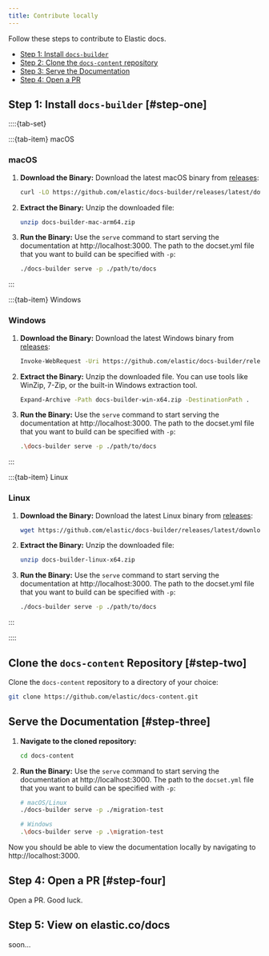 ```yaml
---
title: Contribute locally
---
```


Follow these steps to contribute to Elastic docs.
* [Step 1: Install `docs-builder`](#step-one)
* [Step 2: Clone the `docs-content` repository](#step-two)
* [Step 3: Serve the Documentation](#step-three)
* [Step 4: Open a PR](#step-three)

## Step 1: Install `docs-builder` [#step-one]

::::{tab-set}

:::{tab-item} macOS

### macOS

1. **Download the Binary:**
   Download the latest macOS binary from [releases](https://github.com/elastic/docs-builder/releases/latest/):
   ```sh
   curl -LO https://github.com/elastic/docs-builder/releases/latest/download/docs-builder-mac-arm64.zip
   ```

2. **Extract the Binary:**
   Unzip the downloaded file:
   ```sh
   unzip docs-builder-mac-arm64.zip
   ```

3. **Run the Binary:**
   Use the `serve` command to start serving the documentation at http://localhost:3000. The path to the docset.yml file that you want to build can be specified with `-p`:
   ```sh
   ./docs-builder serve -p ./path/to/docs
   ```

:::

:::{tab-item} Windows

### Windows

1. **Download the Binary:**
   Download the latest Windows binary from [releases](https://github.com/elastic/docs-builder/releases/latest/):
   ```sh
   Invoke-WebRequest -Uri https://github.com/elastic/docs-builder/releases/latest/download/docs-builder-win-x64.zip -OutFile docs-builder-win-x64.zip
   ```

2. **Extract the Binary:**
   Unzip the downloaded file. You can use tools like WinZip, 7-Zip, or the built-in Windows extraction tool.
   ```sh
   Expand-Archive -Path docs-builder-win-x64.zip -DestinationPath .
   ```

3. **Run the Binary:**
   Use the `serve` command to start serving the documentation at http://localhost:3000. The path to the docset.yml file that you want to build can be specified with `-p`:
   ```sh
   .\docs-builder serve -p ./path/to/docs
   ```

:::

:::{tab-item} Linux

### Linux

1. **Download the Binary:**
   Download the latest Linux binary from [releases](https://github.com/elastic/docs-builder/releases/latest/):
   ```sh
   wget https://github.com/elastic/docs-builder/releases/latest/download/docs-builder-linux-x64.zip
   ```

2. **Extract the Binary:**
   Unzip the downloaded file:
   ```sh
   unzip docs-builder-linux-x64.zip
   ```

3. **Run the Binary:**
   Use the `serve` command to start serving the documentation at http://localhost:3000. The path to the docset.yml file that you want to build can be specified with `-p`:
   ```sh
   ./docs-builder serve -p ./path/to/docs
   ```

:::

::::

## Clone the `docs-content` Repository  [#step-two]

Clone the `docs-content` repository to a directory of your choice:
```sh
git clone https://github.com/elastic/docs-content.git
```

## Serve the Documentation [#step-three]

1. **Navigate to the cloned repository:**
   ```sh
   cd docs-content
   ```

2. **Run the Binary:**
   Use the `serve` command to start serving the documentation at http://localhost:3000. The path to the `docset.yml` file that you want to build can be specified with `-p`:
   ```sh
   # macOS/Linux
   ./docs-builder serve -p ./migration-test

   # Windows
   .\docs-builder serve -p .\migration-test
   ```

Now you should be able to view the documentation locally by navigating to http://localhost:3000.

## Step 4: Open a PR [#step-four]

Open a PR. Good luck.

## Step 5: View on elastic.co/docs

soon...